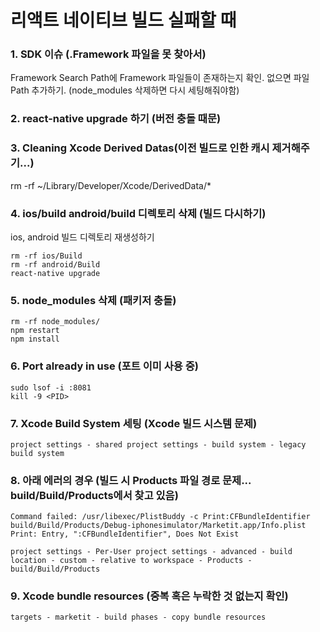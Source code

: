 # 리액트 네이티브 빌드 실패할 때

### 1. SDK 이슈 (.Framework 파일을 못 찾아서)
Framework Search Path에 Framework 파일들이 존재하는지 확인. 없으면 파일 Path 추가하기.
(node_modules 삭제하면 다시 세팅해줘야함)

### 2. react-native upgrade 하기 (버전 충돌 때문)

### 3. Cleaning Xcode Derived Datas(이전 빌드로 인한 캐시 제거해주기...)
rm -rf ~/Library/Developer/Xcode/DerivedData/*

### 4. ios/build android/build 디렉토리 삭제 (빌드 다시하기)
ios, android 빌드 디렉토리 재생성하기
```
rm -rf ios/Build
rm -rf android/Build
react-native upgrade
```

### 5. node_modules 삭제 (패키저 충돌)
```
rm -rf node_modules/
npm restart
npm install
```

### 6. Port already in use (포트 이미 사용 중)
```
sudo lsof -i :8081
kill -9 <PID>
```

### 7. Xcode Build System 세팅 (Xcode 빌드 시스템 문제)
```
project settings - shared project settings - build system - legacy build system
```

### 8. 아래 에러의 경우 (빌드 시 Products 파일 경로 문제... build/Build/Products에서 찾고 있음)
`Command failed: /usr/libexec/PlistBuddy -c Print:CFBundleIdentifier build/Build/Products/Debug-iphonesimulator/Marketit.app/Info.plist
Print: Entry, ":CFBundleIdentifier", Does Not Exist`

```
project settings - Per-User project settings - advanced - build location - custom - relative to workspace - Products - build/Build/Products
```
### 9. Xcode bundle resources (중복 혹은 누락한 것 없는지 확인)
```
targets - marketit - build phases - copy bundle resources
```
